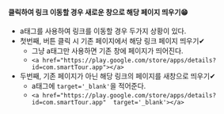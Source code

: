#### 클릭하여 링크 이동할 경우 새로운 창으로 해당 페이지 띄우기😁
+ a태그를 사용하여 링크를 이동할 경우 두가지 상황이 있다. 
+ 첫번째, 버튼 클릭 시 기존 페이지에서 해당 링크 페이지 띄우기✔
  + 그냥 a태그만 사용하면 기존 창에 페이지가 띄어진다.
  + `<a href="https://play.google.com/store/apps/details?id=com.smartTour.app"></a>`
+ 두번째, 기존 페이지가 아닌 해당 링크의 페이지를 새창으로 띄우기✔
  + a태그에 `target='_blank'`을 적어준다.
  + `<a href="https://play.google.com/store/apps/details?id=com.smartTour.app"  target='_blank'></a>`
